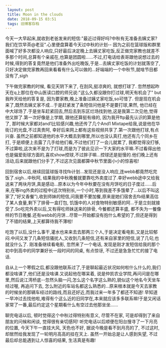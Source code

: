 ```yaml
---
 layout: post
 title: Moon in the clouds
 date: 2018-09-15 03:51
 tags: 旧博客存档
---
```

今天一大早起床,就收到老爸发来的短信:"最近过得好吗?中秋有无准备去姨丈家?我们在饮早茶@老豆".心里便盘算着今天过中秋的计划--
因为之前在篮球版和群里面喊了好多次都没人响应,只好最后决定晚上去姨丈家吃饭,反正做完家教也就差不多那个时间,总算有个亲戚在,也算是团圆啦......不过,打电话给表哥跟他说想过去的时候,得到的答复竟然是他们准备外出吃晚饭,于是...去姨丈家吃饭的计划就落空了,只好决定做完家教再回来看看有什么可以做的...好端端的一个中秋节,就啥节目都没有了,sigh



下午做完家教的时候, 看见天阴下来了, 在刮风,挺凉爽的, 就想打球了.
忽然想起昨天在q上那位在中山医读口腔的师兄说:"这么久都没跟你打过球,明天有机会了" but我昨天给他的答复是,
因为要家教,晚上准备过姨丈家吃饭,so可惜了. 但是现在机会来了,既然去姨丈家不成...于是赶紧发了条短信问他是不是要打球,果然,
他已经在中大球场了.于是坐车赶紧回去,然后去到东区烂场找到他,这是我第二次见他,觉得他又胖了.第一次好像是上学期, 跟他还算挺有缘的,
因为我开ftp最先认识的算是他了, 那时候大家都对and1比较感兴趣,他还传了几个And1 Mixtape给我,说是他在华街订的光盘,不过真贵阿,
幸好后来网上都有这些视频共享了.第一次跟他打球,有点兴奋. 虽然之前都知道他的水平大概去到哪里,所以也没认真打,他还有几个同乡在打,
于是顺便上去露了几手给他们看,不过他们打了一会儿就累了, 我都觉得没打够,
不过算啦,这次来不是为了打球,而是为了彼此见识一下大家的水平嘛.不过看得出他也是偏爱街球方面的,喜欢show控球,不过胖子嘛...控球还是挺慢的.他们晚上还有活动,后来就跟他们分手了,不过这次见面都算中秋节里面小小的惊喜啦!



回到宿舍以后,继续回篮球版寻找fb计划...发现还是没人响应,连webb都竟然吃完饭了.sigh...中秋阿,
结果我的中秋晚餐就要靠吃外卖度过了.幸好webb途中又给我送来了两块月饼,真是感动...原本以为今年中秋要在没有月饼吃的日子度过......后来,在等ing外卖的过程中(这次特别长,一个小时,等到我差不多饿晕了...以后不叫这家了,"好又香餐"),收到师妹的短信,问我要不要加餐,原来是她们宿舍去fb结果高估了某人食量,剩下了排骨一盒打包,
饥饿中的人对食物特别敏感的阿...于是立刻就接受了.So吃完外卖以后,又有得吃师妹送来的排骨, 今餐都还算丰盛,
都不失为一餐像样的节日晚餐.还有webb的月饼...尽管一开始都没有抱什么希望的了,但还是得到了不错的结果,上天都算待我不薄啦!



吃饱了以后,没什么事干,灌水也来来去去那两三个人,于是决定看电影,又是比较郁闷.中间又发了几条短信骚扰人,又收到几条短信,还有来自家里的短信,说了几句,也就没什么了.
刚准备继续看电影, 忽然来了一个电话, 发现是刚才发短信给我的那个初中到高中的同学兼好长一段时间的同桌, 有点惊讶, 不过还是急急忙忙的接了电话.



自从上一个寒假之后,都没跟他联系过了,于是聊起最近状况如何啦什么什么的,我们都没啥课了,他们还是没啥课.又说起他在哪呆着,
说是仲凯农业学院,再问问是在哪里,然后说江湾桥底--忽然头脑一闪,怎么这个名字这么熟的,貌似这个地名今天坐车经过喔, 再追问下去,
怎么附近的车站名都这么熟悉的...原来根本就是今天去家教的时候坐的那辆车经过的路线,而且还好近,而我过来一年多了都还不知道!
早知道一早冲过去找他啦,难得有个这么近的旧同学在,本来就应该多多联系嘛!于是又闲话家常了一番,最后约定这个星期看什么有空过去他那坐坐......



聊完电话以后, 顿时觉得这个中秋过得特别有意义, 尽管不在家, 可是却得到了来自朋友的问候和闲谈, 觉得很有亲切感阿!
听完电话以后顺便在阳台搜寻了一下月亮的位置, 今天下午一直挂大风, 天色也不好, 据说今晚是看不到月亮的了, 不过这时,
却居然给我发现了一轮明月高高的挂在天上. 虽然一开始总是让人感到失望, 不过最后却总能遇到让人惊喜的结果, 生活真是有趣!

